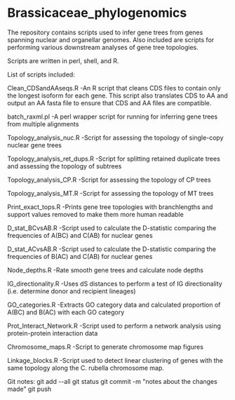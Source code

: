# Brassicaceae_phylogenomics

The repository contains scripts used to infer gene trees from genes spanning nuclear and organellar genomes. Also included are scripts for performing various downstream analyses of gene tree topologies. 

Scripts are written in perl, shell, and R.

List of scripts included:

Clean_CDSandAAseqs.R
-An R script that cleans CDS files to contain only the longest isoform for each gene. This script also translates CDS to AA and output an AA fasta file to ensure that CDS and AA files are compatible.

batch_raxml.pl
-A perl wrapper script for running for inferring gene trees from multiple alignments 

Topology_analysis_nuc.R
-Script for assessing the topology of single-copy nuclear gene trees

Topology_analysis_ret_dups.R
-Script for splitting retained duplicate trees and assessing the topology of subtrees

Topology_analysis_CP.R
-Script for assessing the topology of CP trees

Topology_analysis_MT.R
-Script for assessing the topology of MT trees

Print_exact_tops.R
-Prints gene tree topologies with branchlengths and support values removed to make them more human readable        

D_stat_BCvsAB.R
-Script used to calculate the D-statistic comparing the frequencies of A(BC) and C(AB) for nuclear genes

D_stat_ACvsAB.R 
-Script used to calculate the D-statistic comparing the frequencies of B(AC) and C(AB) for nuclear genes

Node_depths.R
-Rate smooth gene trees and calculate node depths

IG_directionality.R
-Uses dS distances to perform a test of IG directionality (i.e. determine donor and recipient lineages)

GO_categories.R
-Extracts GO category data and calculated proportion of A(BC) and B(AC) with each GO category        
       
Prot_Interact_Network.R 
-Script used to perform a network analysis using protein-protein interaction data

Chromosome_maps.R
-Script to generate chromosome map figures

Linkage_blocks.R
-Script used to detect linear clustering of genes with the same topology along the C. rubella chromosome map.


Git notes:
git add --all
git status
git commit -m "notes about the changes made"
git push